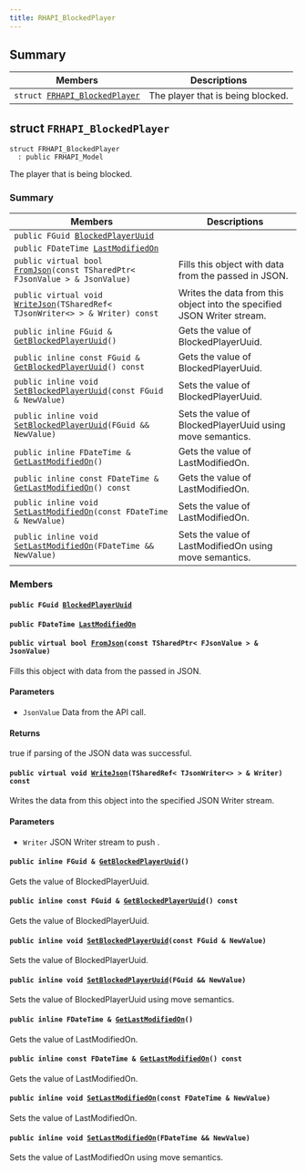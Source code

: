 ```yaml
---
title: RHAPI_BlockedPlayer
---
```


## Summary

 Members                        | Descriptions                                
--------------------------------|---------------------------------------------
`struct `[`FRHAPI_BlockedPlayer`](#structFRHAPI__BlockedPlayer) | The player that is being blocked.

## struct `FRHAPI_BlockedPlayer` <a id="structFRHAPI__BlockedPlayer"></a>

```
struct FRHAPI_BlockedPlayer
  : public FRHAPI_Model
```

The player that is being blocked.

### Summary

 Members                        | Descriptions                                
--------------------------------|---------------------------------------------
`public FGuid `[`BlockedPlayerUuid`](#structFRHAPI__BlockedPlayer_1a25926c09c253b77621025b03a36ddaa3) | 
`public FDateTime `[`LastModifiedOn`](#structFRHAPI__BlockedPlayer_1aae4cca6fd2693a52cd56e666dd06e6f0) | 
`public virtual bool `[`FromJson`](#structFRHAPI__BlockedPlayer_1ae9476290a0e78b218e37aa5d70e521a8)`(const TSharedPtr< FJsonValue > & JsonValue)` | Fills this object with data from the passed in JSON.
`public virtual void `[`WriteJson`](#structFRHAPI__BlockedPlayer_1ae941d260a3ca145999003bd7c32fe59d)`(TSharedRef< TJsonWriter<> > & Writer) const` | Writes the data from this object into the specified JSON Writer stream.
`public inline FGuid & `[`GetBlockedPlayerUuid`](#structFRHAPI__BlockedPlayer_1a80bbce68d2ab1a3168002736d904f4e8)`()` | Gets the value of BlockedPlayerUuid.
`public inline const FGuid & `[`GetBlockedPlayerUuid`](#structFRHAPI__BlockedPlayer_1a59fe2214046f5ecba019a550e5955e44)`() const` | Gets the value of BlockedPlayerUuid.
`public inline void `[`SetBlockedPlayerUuid`](#structFRHAPI__BlockedPlayer_1a3ebe1681cb5f93d5d63d7d83626be423)`(const FGuid & NewValue)` | Sets the value of BlockedPlayerUuid.
`public inline void `[`SetBlockedPlayerUuid`](#structFRHAPI__BlockedPlayer_1a40ffafd3414218f0032b4816e69f0404)`(FGuid && NewValue)` | Sets the value of BlockedPlayerUuid using move semantics.
`public inline FDateTime & `[`GetLastModifiedOn`](#structFRHAPI__BlockedPlayer_1a3bb596686dbac4b968834bf06a9bd982)`()` | Gets the value of LastModifiedOn.
`public inline const FDateTime & `[`GetLastModifiedOn`](#structFRHAPI__BlockedPlayer_1a05e81642e6fcd6b10832db1503554838)`() const` | Gets the value of LastModifiedOn.
`public inline void `[`SetLastModifiedOn`](#structFRHAPI__BlockedPlayer_1a615e0e0c81ad600e7069c63b267a5839)`(const FDateTime & NewValue)` | Sets the value of LastModifiedOn.
`public inline void `[`SetLastModifiedOn`](#structFRHAPI__BlockedPlayer_1acc5a064ea357ca845b82a68b0c382f4f)`(FDateTime && NewValue)` | Sets the value of LastModifiedOn using move semantics.

### Members

#### `public FGuid `[`BlockedPlayerUuid`](#structFRHAPI__BlockedPlayer_1a25926c09c253b77621025b03a36ddaa3) <a id="structFRHAPI__BlockedPlayer_1a25926c09c253b77621025b03a36ddaa3"></a>

#### `public FDateTime `[`LastModifiedOn`](#structFRHAPI__BlockedPlayer_1aae4cca6fd2693a52cd56e666dd06e6f0) <a id="structFRHAPI__BlockedPlayer_1aae4cca6fd2693a52cd56e666dd06e6f0"></a>

#### `public virtual bool `[`FromJson`](#structFRHAPI__BlockedPlayer_1ae9476290a0e78b218e37aa5d70e521a8)`(const TSharedPtr< FJsonValue > & JsonValue)` <a id="structFRHAPI__BlockedPlayer_1ae9476290a0e78b218e37aa5d70e521a8"></a>

Fills this object with data from the passed in JSON.

#### Parameters
* `JsonValue` Data from the API call.

#### Returns
true if parsing of the JSON data was successful.

#### `public virtual void `[`WriteJson`](#structFRHAPI__BlockedPlayer_1ae941d260a3ca145999003bd7c32fe59d)`(TSharedRef< TJsonWriter<> > & Writer) const` <a id="structFRHAPI__BlockedPlayer_1ae941d260a3ca145999003bd7c32fe59d"></a>

Writes the data from this object into the specified JSON Writer stream.

#### Parameters
* `Writer` JSON Writer stream to push .

#### `public inline FGuid & `[`GetBlockedPlayerUuid`](#structFRHAPI__BlockedPlayer_1a80bbce68d2ab1a3168002736d904f4e8)`()` <a id="structFRHAPI__BlockedPlayer_1a80bbce68d2ab1a3168002736d904f4e8"></a>

Gets the value of BlockedPlayerUuid.

#### `public inline const FGuid & `[`GetBlockedPlayerUuid`](#structFRHAPI__BlockedPlayer_1a59fe2214046f5ecba019a550e5955e44)`() const` <a id="structFRHAPI__BlockedPlayer_1a59fe2214046f5ecba019a550e5955e44"></a>

Gets the value of BlockedPlayerUuid.

#### `public inline void `[`SetBlockedPlayerUuid`](#structFRHAPI__BlockedPlayer_1a3ebe1681cb5f93d5d63d7d83626be423)`(const FGuid & NewValue)` <a id="structFRHAPI__BlockedPlayer_1a3ebe1681cb5f93d5d63d7d83626be423"></a>

Sets the value of BlockedPlayerUuid.

#### `public inline void `[`SetBlockedPlayerUuid`](#structFRHAPI__BlockedPlayer_1a40ffafd3414218f0032b4816e69f0404)`(FGuid && NewValue)` <a id="structFRHAPI__BlockedPlayer_1a40ffafd3414218f0032b4816e69f0404"></a>

Sets the value of BlockedPlayerUuid using move semantics.

#### `public inline FDateTime & `[`GetLastModifiedOn`](#structFRHAPI__BlockedPlayer_1a3bb596686dbac4b968834bf06a9bd982)`()` <a id="structFRHAPI__BlockedPlayer_1a3bb596686dbac4b968834bf06a9bd982"></a>

Gets the value of LastModifiedOn.

#### `public inline const FDateTime & `[`GetLastModifiedOn`](#structFRHAPI__BlockedPlayer_1a05e81642e6fcd6b10832db1503554838)`() const` <a id="structFRHAPI__BlockedPlayer_1a05e81642e6fcd6b10832db1503554838"></a>

Gets the value of LastModifiedOn.

#### `public inline void `[`SetLastModifiedOn`](#structFRHAPI__BlockedPlayer_1a615e0e0c81ad600e7069c63b267a5839)`(const FDateTime & NewValue)` <a id="structFRHAPI__BlockedPlayer_1a615e0e0c81ad600e7069c63b267a5839"></a>

Sets the value of LastModifiedOn.

#### `public inline void `[`SetLastModifiedOn`](#structFRHAPI__BlockedPlayer_1acc5a064ea357ca845b82a68b0c382f4f)`(FDateTime && NewValue)` <a id="structFRHAPI__BlockedPlayer_1acc5a064ea357ca845b82a68b0c382f4f"></a>

Sets the value of LastModifiedOn using move semantics.

